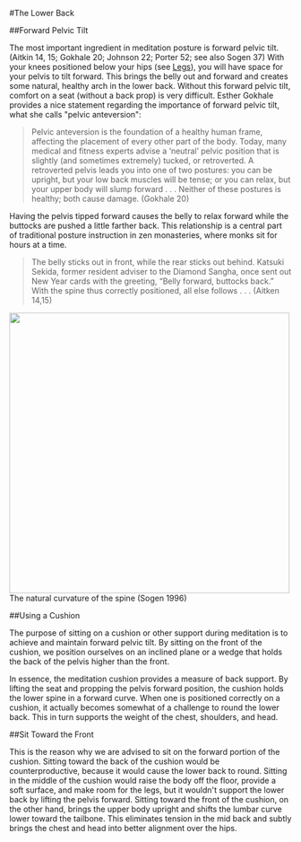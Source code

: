 #The Lower Back

##Forward Pelvic Tilt

The most important ingredient in meditation posture is forward pelvic tilt. (Aitkin 14, 15; Gokhale 20; Johnson 22; Porter 52; see also Sogen 37) With your knees positioned below your hips (see [Legs](legs)), you will have space for your pelvis to tilt forward. This brings the belly out and forward and creates some natural, healthy arch in the lower back. Without this forward pelvic tilt, comfort on a seat (without a back prop) is very difficult. Esther Gokhale provides a nice statement regarding the importance of forward pelvic tilt, what she calls "pelvic anteversion":

>Pelvic anteversion is the foundation of a healthy human frame, affecting the placement of every other part of the body. Today, many medical and fitness experts advise a ‘neutral’ pelvic position that is slightly (and sometimes extremely) tucked, or retroverted. A retroverted pelvis leads you into one of two postures: you can be upright, but your low back muscles will be tense; or you can relax, but your upper body will slump forward . . . Neither of these postures is healthy; both cause damage. (Gokhale 20)

Having the pelvis tipped forward causes the belly to relax forward while the buttocks are pushed a little farther back. This relationship is a central part of traditional posture instruction in zen monasteries, where monks sit for  hours at a time.

>The belly sticks out in front, while the rear sticks out behind. Katsuki Sekida, former resident adviser to the Diamond Sangha, once sent out New Year cards with the greeting, “Belly forward, buttocks back.” With the spine thus correctly positioned, all else follows . . . (Aitken 14,15)

<div class="center-image"><img src="/images/diagram.jpg" class="page-standard img-responsive" style="width: 500px;"></div>
<div class="caption">The natural curvature of the spine (Sogen 1996)</div>

##Using a Cushion

The purpose of sitting on a cushion or other support during meditation is to achieve and maintain forward pelvic tilt. By sitting on the front of the cushion, we position ourselves on an inclined plane or a wedge that holds the back of the pelvis higher than the front.

In essence, the meditation cushion provides a measure of back support. By lifting the seat and propping the pelvis forward position, the cushion holds the lower spine in a forward curve. When one is positioned correctly on a cushion, it actually becomes somewhat of a challenge to round the lower back. This in turn supports the weight of the chest, shoulders, and head.

##Sit Toward the Front

This is the reason why we are advised to sit on the forward portion of the cushion. Sitting toward the back of the cushion would be counterproductive, because it would cause the lower back to round. Sitting in the middle of the cushion would raise the body off the floor, provide a soft surface, and make room for the legs, but it wouldn't support the lower back by lifting the pelvis forward. Sitting toward the front of the cushion, on the other hand, brings the upper body upright and shifts the lumbar curve lower toward the tailbone. This eliminates tension in the mid back and subtly brings the chest and head into better alignment over the hips. 

